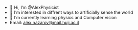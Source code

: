 - 👋 Hi, I’m @AlexPhysicist
- 👀 I’m interested in diffrent ways to artificially sense the world
- 🌱 I’m currently learning physics and Computer vision 
- Email: alex.nazarov@mail.huji.ac.il

<!---
AlexPhysicist/AlexPhysicist is a ✨ special ✨ repository because its `README.md` (this file) appears on your GitHub profile.
You can click the Preview link to take a look at your changes.
--->
